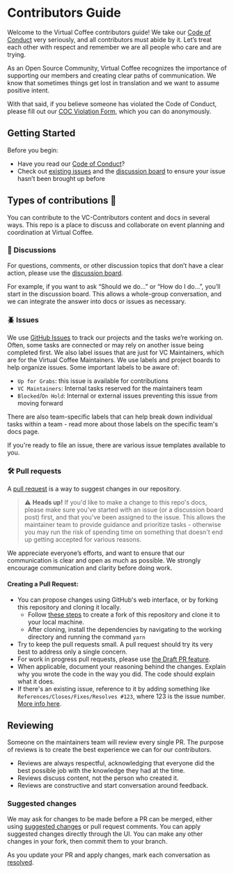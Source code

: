 # Contributors Guide

Welcome to the Virtual Coffee contributors guide! We take our [Code of Conduct](https://virtualcoffee.io/code-of-conduct/) very seriously, and all contributors must abide by it. Let’s treat each other with respect and remember we are all people who care and are trying.

As an Open Source Community, Virtual Coffee recognizes the importance of supporting our members and creating clear paths of communication. We know that sometimes things get lost in translation and we want to assume positive intent.

With that said, if you believe someone has violated the Code of Conduct, please fill out our [COC Violation Form](https://virtualcoffee.io/report-coc-violation/), which you can do anonymously.

## Getting Started

Before you begin:

- Have you read our [Code of Conduct](https://virtualcoffee.io/code-of-conduct/)?
- Check out [existing issues](https://github.com/Virtual-Coffee/VC-Contributors/issues) and the [discussion board](https://github.com/Virtual-Coffee/VC-Contributors/discussions) to ensure your issue hasn’t been brought up before

## Types of contributions :memo:

You can contribute to the VC-Contributors content and docs in several ways. This repo is a place to discuss and collaborate on event planning and coordination at Virtual Coffee.

### :mega: Discussions

For questions, comments, or other discussion topics that don’t have a clear action, please use the [discussion board](https://github.com/Virtual-Coffee/VC-Contributors/discussions).

For example, if you want to ask “Should we do…” or “How do I do…”, you’ll start in the discussion board. This allows a whole-group conversation, and we can integrate the answer into docs or issues as necessary.

### :beetle: Issues

We use [GitHub Issues](https://docs.github.com/en/github/managing-your-work-on-github/about-issues) to track our projects and the tasks we’re working on. Often, some tasks are connected or may rely on another issue being completed first. We also label issues that are just for VC Maintainers, which are for the Virtual Coffee Maintainers. We use labels and project boards to help organize issues. Some important labels to be aware of:

- `Up for Grabs`: this issue is available for contributions
- `VC Maintainers`: Internal tasks reserved for the maintainers team
- `Blocked`/`On Hold`: Internal or external issues preventing this issue from moving forward

There are also team-specific labels that can help break down individual tasks within a team - read more about those labels on the specific team's docs page.

If you're ready to file an issue, there are various issue templates available to you.

### :hammer_and_wrench: Pull requests

A [pull request](https://docs.github.com/en/github/collaborating-with-issues-and-pull-requests/about-pull-requests) is a way to suggest changes in our repository.

> ⚠️ **Heads up!** If you'd like to make a change to this repo's docs, please make sure you've started with an issue (or a discussion board post) first, and that you've been assigned to the issue. This allows the maintainer team to provide guidance and prioritize tasks - otherwise you may run the risk of spending time on something that doesn't end up getting accepted for various reasons.

We appreciate everyone’s efforts, and want to ensure that our communication is clear and open as much as possible. We strongly encourage communication and clarity before doing work.

#### Creating a Pull Request:

- You can propose changes using GitHub's web interface, or by forking this repository and cloning it locally.
  - Follow [these steps](https://docs.github.com/en/free-pro-team@latest/github/getting-started-with-github/fork-a-repo) to create a fork of this repository and clone it to your local machine.
  - After cloning, install the dependencies by navigating to the working directory and running the command `yarn`
- Try to keep the pull requests small. A pull request should try its very best to address only a single concern.
- For work in progress pull requests, please use [the Draft PR feature](https://github.blog/2019-02-14-introducing-draft-pull-requests/).
- When applicable, document your reasoning behind the changes. Explain why you wrote the code in the way you did. The code should explain what it does.
- If there's an existing issue, reference to it by adding something like `References/Closes/Fixes/Resolves #123`, where 123 is the issue number. [More info here](https://github.com/blog/1506-closing-issues-via-pull-requests).

## Reviewing

Someone on the maintainers team will review every single PR. The purpose of reviews is to create the best experience we can for our contributors.

- Reviews are always respectful, acknowledging that everyone did the best possible job with the knowledge they had at the time.
- Reviews discuss content, not the person who created it.
- Reviews are constructive and start conversation around feedback.

### Suggested changes

We may ask for changes to be made before a PR can be merged, either using [suggested changes](https://docs.github.com/en/github/collaborating-with-issues-and-pull-requests/incorporating-feedback-in-your-pull-request) or pull request comments. You can apply suggested changes directly through the UI. You can make any other changes in your fork, then commit them to your branch.

As you update your PR and apply changes, mark each conversation as [resolved](https://docs.github.com/en/github/collaborating-with-issues-and-pull-requests/commenting-on-a-pull-request#resolving-conversations).
